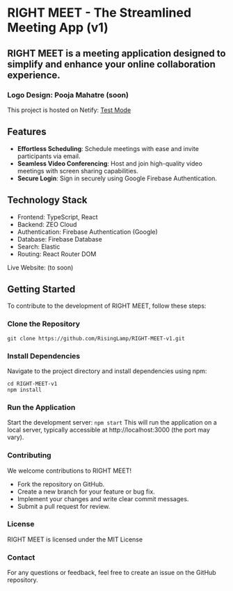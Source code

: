 # RIGHT MEET - The Streamlined Meeting App (v1)

## RIGHT MEET is a meeting application designed to simplify and enhance your online collaboration experience.

### Logo Design: Pooja Mahatre (soon)

This project is hosted on Netify: [Test Mode](https://right-meet.netlify.app)
## Features

- **Effortless Scheduling**: Schedule meetings with ease and invite participants via email.
- **Seamless Video Conferencing**: Host and join high-quality video meetings with screen sharing capabilities.
- **Secure Login**: Sign in securely using Google Firebase Authentication.

## Technology Stack

- Frontend: TypeScript, React
- Backend: ZEO Cloud
- Authentication: Firebase Authentication (Google)
- Database: Firebase Database
- Search: Elastic
- Routing: React Router DOM

Live Website: (to soon)

## Getting Started

To contribute to the development of RIGHT MEET, follow these steps:

### Clone the Repository

```
git clone https://github.com/RisingLamp/RIGHT-MEET-v1.git 
```
### Install Dependencies
Navigate to the project directory and install dependencies using npm:

```
cd RIGHT-MEET-v1
npm install
````

### Run the Application

Start the development server: 
``` npm start ```
This will run the application on a local server, typically accessible at http://localhost:3000 (the port may vary).

### Contributing

We welcome contributions to RIGHT MEET!

- Fork the repository on GitHub.
- Create a new branch for your feature or bug fix.
- Implement your changes and write clear commit messages.
- Submit a pull request for review.

### License
RIGHT MEET is licensed under the MIT License

### Contact
For any questions or feedback, feel free to create an issue on the GitHub repository.








